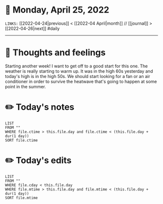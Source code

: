 # 📅 Monday, April 25, 2022
`LINKS:` [[2022-04-24|previous]] < [[2022-04 April|month]] // [[journal]] > [[2022-04-26|next]] 
#daily

---
# 💭 Thoughts and feelings
Starting another week! I want to get off to a good start for this one. The weather is really starting to warm up. It was in the high 60s yesterday and today's high is in the high 50s. We should start looking for a fan or an air conditioner in order to survive the heatwave that's going to happen at some point in the summer. 

# ✏️ Today's notes
```dataview
LIST 
FROM ""
WHERE file.ctime > this.file.day and file.ctime < (this.file.day + dur(1 day))
SORT file.ctime
```
# ✏️ Today's edits
```dataview
LIST
FROM ""
WHERE file.cday < this.file.day
WHERE file.mtime > this.file.day and file.mtime < (this.file.day + dur(1 day))
SORT file.mtime
```